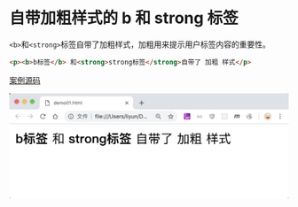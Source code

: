 # 自带加粗样式的 b 和 strong 标签

`<b>`和`<strong>`标签自带了加粗样式，加粗用来提示用户标签内容的重要性。

```html
<p><b>b标签</b> 和<strong>strong标签</strong>自带了 加粗 样式</p>
```

[案例源码](./demo/demo01.html)

![](./images/01.png)
